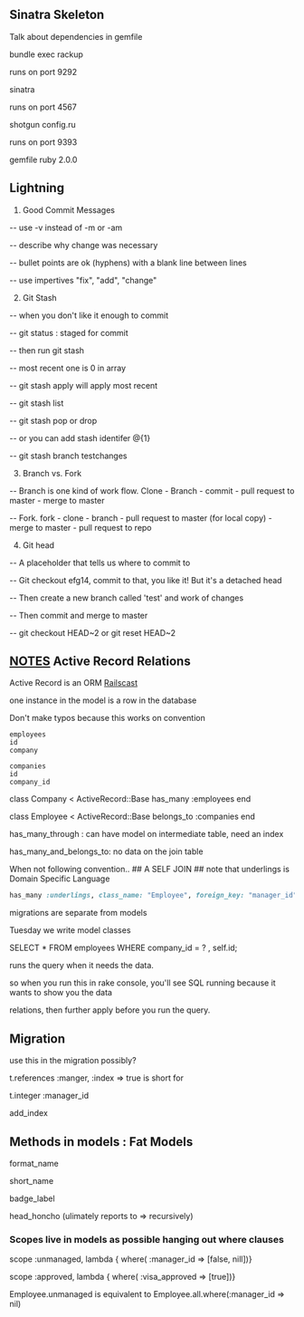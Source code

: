 ## Sinatra Skeleton

Talk about dependencies in gemfile

bundle exec rackup

runs on port 9292

sinatra

runs on port 4567

shotgun config.ru

runs on port 9393

gemfile  ruby 2.0.0


## Lightning

1. Good Commit Messages

 -- use -v instead of -m or -am

 -- describe why change was necessary

 -- bullet points are ok (hyphens) with a blank line between lines

 -- use impertives "fix", "add", "change"

 2. Git Stash

 -- when you don't like it enough to commit

 -- git status : staged for commit

 -- then run git stash

 -- most recent one is 0 in array

 -- git stash apply will apply most recent

 -- git stash list

 -- git stash pop or drop

 -- or you can add stash identifer @{1}

 -- git stash branch testchanges

 3. Branch vs. Fork

 -- Branch is one kind of work flow. Clone - Branch - commit - pull request to master - merge to master

 -- Fork. fork - clone - branch - pull request to master  (for local copy) - merge to master - pull request to repo

 4. Git head

 -- A placeholder that tells us where to commit to

 -- Git checkout efg14, commit to that, you like it! But it's a detached head

 -- Then create a new branch called 'test' and work of changes

 -- Then commit and merge to master

 -- git checkout HEAD~2 or git reset HEAD~2

 ## [NOTES](https://gist.github.com/stujo/aaa3f8d9cff172354863) Active Record Relations ##

 Active Record is an ORM [Railscast](http://railscasts.com/episodes/239-activerecord-relation-walkthrough)

 one instance in the model is a row in the database

 Don't make typos because this works on convention

```
employees
id
company

companies
id
company_id
```

 class Company <  ActiveRecord::Base
   has_many :employees
  end

  class Employee < ActiveRecord::Base
   belongs_to :companies
  end

  has_many_through : can have model on intermediate table, need an index

  has_many_and_belongs_to: no data on the join table

When not following convention.. ## A SELF JOIN ## note that underlings is Domain Specific Language

  ```ruby
  has_many :underlings, class_name: "Employee", foreign_key: "manager_id"
  ```

  migrations are separate from models

  Tuesday we write model classes

SELECT * FROM employees WHERE company_id = ? , self.id;

runs the query when it needs the data.

so when you run this in rake console, you'll see SQL running because it wants to show you the data

relations, then further apply before you run the query.


## Migration

use this in the migration possibly?

t.references :manger, :index => true
is short for

t.integer :manager_id

add_index

## Methods in models : Fat Models

format_name

short_name

badge_label

head_honcho (ulimately reports to => recursively)

### Scopes live in models as possible hanging out where clauses

scope :unmanaged, lambda { where( :manager_id => [false, nill])}

scope :approved, lambda { where( :visa_approved => [true])}

Employee.unmanaged is equivalent to  Employee.all.where(:manager_id => nil)
